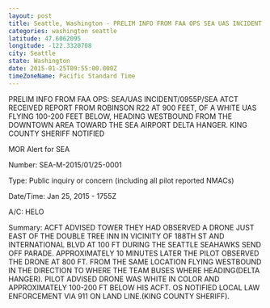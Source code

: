 ```yaml
---
layout: post
title: Seattle, Washington - PRELIM INFO FROM FAA OPS SEA UAS INCIDENT 0955P SEA ATCT RECEIVED REPORT FROM ROBINSON
categories: washington seattle
latitude: 47.6062095
longitude: -122.3320708
city: Seattle
state: Washington
date: 2015-01-25T09:55:00.000Z
timeZoneName: Pacific Standard Time
---
```


PRELIM INFO FROM FAA OPS: SEA/UAS INCIDENT/0955P/SEA ATCT RECEIVED REPORT FROM ROBINSON R22 AT 900 FEET, OF A WHITE UAS FLYING 100-200 FEET BELOW, HEADING WESTBOUND FROM THE DOWNTOWN AREA TOWARD THE SEA AIRPORT DELTA HANGER. KING COUNTY SHERIFF NOTIFIED 


MOR Alert for SEA

Number: SEA-M-2015/01/25-0001

Type: Public inquiry or concern (including all pilot reported NMACs)

Date/Time: Jan 25, 2015 - 1755Z

A/C: HELO

Summary: ACFT ADVISED TOWER THEY HAD OBSERVED A DRONE JUST EAST OF THE DOUBLE TREE INN IN VICINITY OF 188TH ST AND INTERNATIONAL BLVD AT 100 FT DURING THE SEATTLE SEAHAWKS SEND OFF PARADE. APPROXIMATELY 10 MINUTES LATER THE PILOT OBSERVED THE DRONE AT 800 FT. FROM THE SAME LOCATION FLYING WESTBOUND IN THE DIRECTION TO WHERE THE TEAM BUSES WHERE HEADING(DELTA HANGER). PILOT ADVISED DRONE WAS WHITE IN COLOR AND APPROXIMATELY 100-200 FT BELOW HIS ACFT. OS NOTIFIED LOCAL LAW ENFORCEMENT VIA 911 ON LAND LINE.(KING COUNTY SHERIFF).